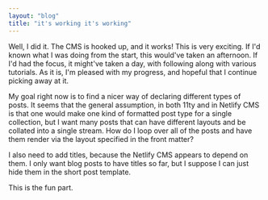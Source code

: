 ```yaml
---
layout: "blog"
title: "it's working it's working"
---
```


Well, I did it. The CMS is hooked up, and it works! This is very exciting. If I'd known what I was doing from the start, this would've taken an afternoon. If I'd had the focus, it might've taken a day, with following along with various tutorials. As it is, I'm pleased with my progress, and hopeful that I continue picking away at it.

My goal right now is to find a nicer way of declaring different types of posts. It seems that the general assumption, in both 11ty and in Netlify CMS is that one would make one kind of formatted post type for a single collection, but I want many posts that can have different layouts and be collated into a single stream. How do I loop over all of the posts and have them render via the layout specified in the front matter?

I also need to add titles, because the Netlify CMS appears to depend on them. I only want blog posts to have titles so far, but I suppose I can just hide them in the short post template.

This is the fun part.
